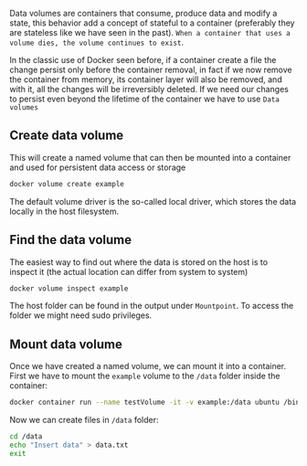 Data volumes are containers that consume, produce data and modify a state, this behavior add a concept of stateful to a container (preferably they are stateless like we have seen in the past).
`When a container that uses a
volume dies, the volume continues to exist`.

In the classic use of Docker seen before, if a container create a file the change persist only before the container removal, in fact if we now remove the container from memory, its container layer will also be removed, and
with it, all the changes will be irreversibly deleted. If we need our changes to persist even
beyond the lifetime of the container we have to use `Data volumes`

## Create data volume
This will create a named volume that can then be mounted
into a container and used for persistent data access or storage
```sh
docker volume create example
```
The default volume driver is the so-called local driver, which stores the data
locally in the host filesystem.

## Find the data volume
The easiest way to find out where the data is stored on the host is to inspect it (the actual location can differ from system to system)
```sh
docker volume inspect example
```
The host folder can be found in the output under `Mountpoint`.
To access the folder we might need sudo privileges.

## Mount data volume
Once we have created a named volume, we can mount it into a container.
First we have to mount the `example` volume to the `/data` folder inside the container:
```sh
docker container run --name testVolume -it -v example:/data ubuntu /bin/sh
```
Now we can create files in `/data` folder:
```sh
cd /data 
echo "Insert data" > data.txt
exit
```
